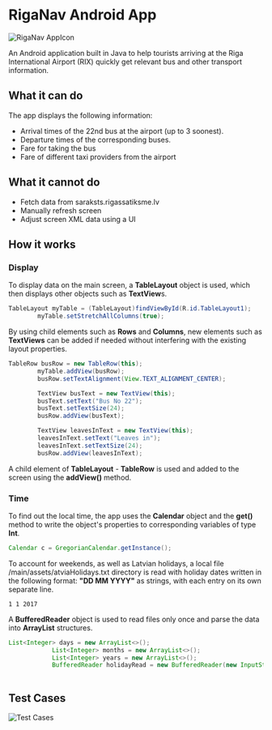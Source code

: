 # RigaNav Android App
![RigaNav AppIcon](https://i.imgur.com/78CNovb.png)

An Android application built in Java to help tourists arriving at the Riga International Airport (RIX) quickly get relevant bus and other transport information.
## What it can do
The app displays the following information:
* Arrival times of the 22nd bus at the airport (up to 3 soonest).
* Departure times of the corresponding buses.
* Fare for taking the bus
* Fare of different taxi providers from the airport
## What it cannot do
* Fetch data from saraksts.rigassatiksme.lv
* Manually refresh screen
* Adjust screen XML data using a UI
## How it works
### Display
To display data on the main screen, a **TableLayout** object is used, which then displays other objects such as **TextView**s.
```java
TableLayout myTable = (TableLayout)findViewById(R.id.TableLayout1);
        myTable.setStretchAllColumns(true);
```
By using child elements such as **Rows** and **Columns**, new elements such as **TextViews** can be added if needed without interfering with the existing layout properties.
```java
TableRow busRow = new TableRow(this);
        myTable.addView(busRow);
        busRow.setTextAlignment(View.TEXT_ALIGNMENT_CENTER);

        TextView busText = new TextView(this);
        busText.setText("Bus No 22");
        busText.setTextSize(24);
        busRow.addView(busText);

        TextView leavesInText = new TextView(this);
        leavesInText.setText("Leaves in");
        leavesInText.setTextSize(24);
        busRow.addView(leavesInText);
```
A child element of **TableLayout** - **TableRow** is used and added to the screen using the **addView()** method.

### Time
To find out the local time, the app uses the **Calendar** object and the **get()** method to write the object's properties to corresponding variables of type **Int**.
```java
Calendar c = GregorianCalendar.getInstance();
```
To account for weekends, as well as Latvian holidays, a local file /main/assets/atviaHolidays.txt directory is read with holiday dates written in the following format: **"DD MM YYYY"** as strings, with each entry on its own separate line.

`1 1 2017`

A **BufferedReader** object is used to read files only once and parse the data into **ArrayList** structures. 
```java
List<Integer> days = new ArrayList<>();
            List<Integer> months = new ArrayList<>();
            List<Integer> years = new ArrayList<>();
            BufferedReader holidayRead = new BufferedReader(new InputStreamReader(getAssets().open("latviaHolidays.txt")));
            
```
## Test Cases
![Test Cases](https://i.imgur.com/RiQ3ecf.png)
